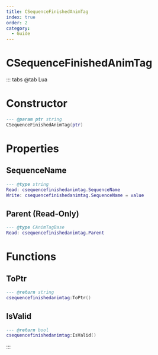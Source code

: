 ```yaml
---
title: CSequenceFinishedAnimTag
index: true
order: 2
category:
  - Guide
---
```


# CSequenceFinishedAnimTag

::: tabs
@tab Lua
# Constructor
```lua
--- @param ptr string
CSequenceFinishedAnimTag(ptr)
```
# Properties
## SequenceName 
```lua
--- @type string
Read: csequencefinishedanimtag.SequenceName
Write: csequencefinishedanimtag.SequenceName = value
```
## Parent (Read-Only)
```lua
--- @type CAnimTagBase
Read: csequencefinishedanimtag.Parent
```
# Functions
## ToPtr
```lua
--- @return string
csequencefinishedanimtag:ToPtr()
```
## IsValid
```lua
--- @return bool
csequencefinishedanimtag:IsValid()
```

:::